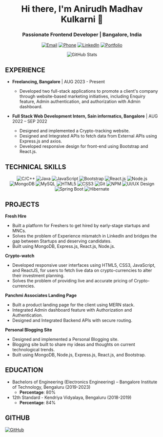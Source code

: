 <h1 align="center">Hi there, I'm Anirudh Madhav Kulkarni 👋</h1>
<h3 align="center">Passionate Frontend Developer | Bangalore, India</h3>

<p align="center">
  <a href="mailto:Anirudh.madhav.kulkarni@gmail.com"><img src="https://img.shields.io/badge/Email-Anirudh.madhav.kulkarni%40gmail.com-blue" alt="Email" /></a>
  <a href="tel:7899416499"><img src="https://img.shields.io/badge/Phone-7899416499-green" alt="Phone" /></a>
  <a href="https://www.linkedin.com/in/anirudhmadhavkulkarni/"><img src="https://img.shields.io/badge/LinkedIn-Connect%20with%20me-blue" alt="LinkedIn" /></a>
  <a href="https://anirudh-kulkarni.netlify.app/"><img src="https://img.shields.io/badge/Portfolio-Check%20out%20my%20work-brightgreen" alt="Portfolio" /></a>
</p>

<p align="center"><img src="https://github-readme-stats.vercel.app/api?username=Anirudhmadhavkulkarni9094&show_icons=true&theme=radical" alt="GitHub Stats" /></p>

## EXPERIENCE
- **Freelancing, Bangalore** | AUG 2023 - Present
    - Developed two full-stack applications to promote a client's company through website-based marketing initiatives, including Enquiry feature, Admin authentication, and authorization with Admin dashboard.

- **Full Stack Web Development Intern, Sain informatics, Bangalore** | AUG 2022 – SEP 2022
    - Designed and implemented a Crypto-tracking website.
    - Designed and Integrated APIs to fetch data from External APIs using Express.js and axios.
    - Developed responsive design for front-end using Bootstrap and React.js.

## TECHNICAL SKILLS
<p align="center">
  <img src="https://img.icons8.com/color/48/000000/c-plus-plus-logo.png" alt="C/C++" />
  <img src="https://img.icons8.com/color/48/000000/java-coffee-cup-logo.png" alt="Java" />
  <img src="https://img.icons8.com/color/48/000000/javascript-logo.png" alt="JavaScript" />
  <img src="https://img.icons8.com/color/48/000000/bootstrap.png" alt="Bootstrap" />
  <img src="https://img.icons8.com/color/48/000000/react-native.png" alt="React.js" />
  <img src="https://img.icons8.com/color/48/000000/nodejs.png" alt="Node.js" />
  <img src="https://img.icons8.com/color/48/000000/mongodb.png" alt="MongoDB" />
  <img src="https://img.icons8.com/color/48/000000/mysql.png" alt="MySQL" />
  <img src="https://img.icons8.com/color/48/000000/html-5.png" alt="HTML5" />
  <img src="https://img.icons8.com/color/48/000000/css3.png" alt="CSS3" />
  <img src="https://img.icons8.com/color/48/000000/git.png" alt="Git" />
  <img src="https://img.icons8.com/color/48/000000/npm.png" alt="NPM" />
  <img src="https://img.icons8.com/color/48/000000/adobe-photoshop.png" alt="UI/UX Design" />
  <img src="https://img.icons8.com/color/48/000000/spring-logo.png" alt="Spring Boot" />
  <img src="https://img.icons8.com/color/48/000000/hibernate.png" alt="Hibernate" />
</p>

## PROJECTS
**Fresh Hire**
- Built a platform for Freshers to get hired by early-stage startups and MNCs.
- Solves the problem of Experience mismatch in LinkedIn and bridges the gap between Startups and deserving candidates.
- Built using MongoDB, Express.js, React.js, Node.js.

**Crypto-watch**
- Developed responsive user interfaces using HTML5, CSS3, JavaScript, and ReactJS, for users to fetch live data on crypto-currencies to alter their investment planning.
- Solves the problem of providing live and accurate pricing of Crypto-currencies.

**Panchmi Associates Landing Page**
- Built a product landing page for the client using MERN stack.
- Integrated Admin dashboard feature with Authorization and Authentication.
- Designed and Integrated Backend APIs with secure routing.

**Personal Blogging Site**
- Designed and implemented a Personal Blogging site.
- Blogging site built to share my ideas and thoughts on current technological trends.
- Built using MongoDB, Node.js, Express.js, React.js, and Bootstrap.

## EDUCATION
- Bachelors of Engineering (Electronics Engineering) – Bangalore Institute of Technology, Bengaluru (2019-2023)
    - **Percentage**: 80%
- 12th Standard - Kendriya Vidyalaya, Bengaluru (2018-2019)
    - **Percentage**: 84%

## GITHUB
[![GitHub](https://img.shields.io/badge/GitHub-Follow%20me%20on%20GitHub-black?style=social&logo=github)](https://github.com/Anirudhmadhavkulkarni9094)
